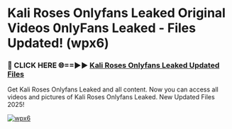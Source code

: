 # Kali Roses Onlyfans Leaked Original Videos 0nlyFans Leaked - Files Updated! (wpx6)

<h3>🔴 CLICK HERE 🌐==►► <a href="https://tinyurl.com/2jnfzry5" rel="nofollow">Kali Roses Onlyfans Leaked Updated Files</a></h3>

Get Kali Roses Onlyfans Leaked and all content. Now you can access all videos and pictures of Kali Roses Onlyfans Leaked. New Updated Files 2025!

[![wpx6](https://i.imgur.com/GyGTBgg.gif)](https://tinyurl.com/2jnfzry5)
